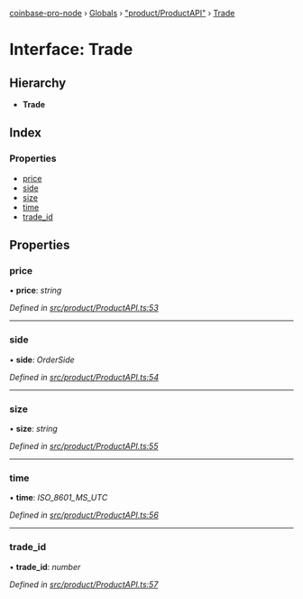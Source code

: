 [coinbase-pro-node](../README.md) › [Globals](../globals.md) › ["product/ProductAPI"](../modules/_product_productapi_.md) › [Trade](_product_productapi_.trade.md)

# Interface: Trade

## Hierarchy

- **Trade**

## Index

### Properties

- [price](_product_productapi_.trade.md#price)
- [side](_product_productapi_.trade.md#side)
- [size](_product_productapi_.trade.md#size)
- [time](_product_productapi_.trade.md#time)
- [trade_id](_product_productapi_.trade.md#trade_id)

## Properties

### price

• **price**: _string_

_Defined in [src/product/ProductAPI.ts:53](https://github.com/bennyn/coinbase-pro-node/blob/d0dceee/src/product/ProductAPI.ts#L53)_

---

### side

• **side**: _OrderSide_

_Defined in [src/product/ProductAPI.ts:54](https://github.com/bennyn/coinbase-pro-node/blob/d0dceee/src/product/ProductAPI.ts#L54)_

---

### size

• **size**: _string_

_Defined in [src/product/ProductAPI.ts:55](https://github.com/bennyn/coinbase-pro-node/blob/d0dceee/src/product/ProductAPI.ts#L55)_

---

### time

• **time**: _ISO_8601_MS_UTC_

_Defined in [src/product/ProductAPI.ts:56](https://github.com/bennyn/coinbase-pro-node/blob/d0dceee/src/product/ProductAPI.ts#L56)_

---

### trade_id

• **trade_id**: _number_

_Defined in [src/product/ProductAPI.ts:57](https://github.com/bennyn/coinbase-pro-node/blob/d0dceee/src/product/ProductAPI.ts#L57)_
